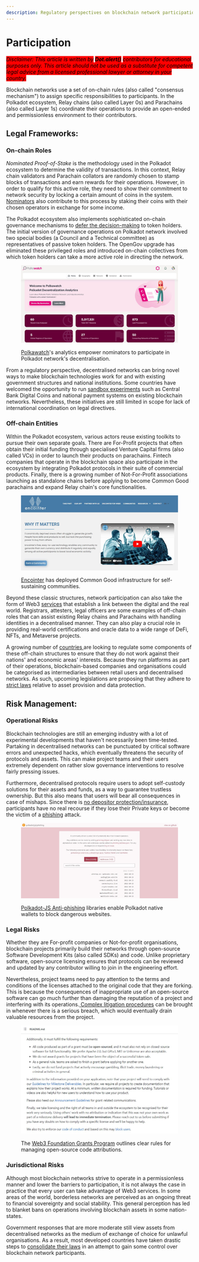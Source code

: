 ```yaml
---
description: Regulatory perspectives on blockchain network participation.
---
```


# Participation

_<mark style="background-color:red;">Disclaimer: This article is written by</mark> <mark style="background-color:red;"></mark><mark style="background-color:red;">**Dot.alert()**</mark> <mark style="background-color:red;"></mark><mark style="background-color:red;">contributors for educational purposes only. This article should not be used as a substitute for competent legal advice from a licensed professional lawyer or attorney in your country.</mark>_



Blockchain networks use a set of on-chain rules (also called "consensus mechanism") to assign specific responsibilities to participants. In the Polkadot ecosystem, Relay chains (also called Layer 0s) and Parachains (also called Layer 1s) coordinate their operations to provide an open-ended and permissionless environment to their contributors.&#x20;



## Legal Frameworks:&#x20;

### On-chain Roles

_Nominated Proof-of-Stake_ is the methodology used in the Polkadot ecosystem to determine the validity of transactions. In this context, Relay chain validators and Parachain collators are randomly chosen to stamp blocks of transactions and earn rewards for their operations. However, in order to qualify for this active role, they need to show their commitment to network security by locking a certain amount of coins in the system. [Nominators](https://dot-alert.gitbook.io/dot.alert/content/3.operations/staking/nominating) also contribute to this process by staking their coins with their chosen operators in exchange for some income.

The Polkadot ecosystem also implements sophisticated on-chain governance mechanisms to [defer the decision-making](../../3.operations/voting/democracy-delegation.md) to token holders. The initial version of governance operations on Polkadot network involved two special bodies (a Council and a Technical committee) as representatives of passive token holders. The OpenGov upgrade has eliminated these privileged roles and introduced on-chain collectives from which token holders can take a more active role in directing the network.&#x20;

<figure><img src="../../../.gitbook/assets/R_NAnalytics.JPG" alt="The homepage of the Polkawatch platform where nominators can get insights to support Polkadot network&#x27;s decentralisation."><figcaption><p><a href="https://polkawatch.app/">Polkawatch</a>'s analytics empower nominators to participate in Polkadot network's decentralisation.</p></figcaption></figure>

From a regulatory perspective, decentralised networks can bring novel ways to make blockchain technologies work for and with existing government structures and national institutions. Some countries have welcomed the opportunity to run [sandbox experiments](https://www.atlanticcouncil.org/cbdctracker/) such as Central Bank Digital Coins and national payment systems on existing blockchain networks. Nevertheless, these initiatives are still limited in scope for lack of international coordination on legal directives.

### Off-chain Entities

Within the Polkadot ecosystem, various actors reuse existing toolkits to pursue their own separate goals. There are For-Profit projects that often obtain their initial funding through specialised Venture Capital firms (also called VCs) in order to launch their products on parachains. Fintech companies that operate in the blockchain space also participate in the ecosystem by integrating Polkadot protocols in their suite of commercial products. Finally, there is a growing number of Not-For-Profit associations launching as standalone chains before applying to become Common Good parachains and expand Relay chain's core functionalities.&#x20;

<figure><img src="../../../.gitbook/assets/R_NEncointer.JPG" alt="A webpage of Encointer&#x27;s website showing  a video of why self-sustaining communities matter to active participation in decentralised networks."><figcaption><p><a href="https://encointer.org/">Encointer</a> has deployed Common Good infrastructure for self-sustaining communities.</p></figcaption></figure>

Beyond these classic structures, network participation can also take the form of Web3 [services](../platforms/services.md) that establish a link between the digital and the real world. Registrars, attesters, legal officers are some examples of off-chain roles that can assist existing Relay chains and Parachains with handling identities in a decentralised manner. They can also play a crucial role in providing real-world certifications and oracle data to a wide range of DeFi, NFTs, and Metaverse projects.&#x20;

A growing number of [countries ](https://complyadvantage.com/insights/cryptocurrency-regulations-around-world/)are looking to regulate some components of these off-chain structures to ensure that they do not work against their nations' and economic areas' interests. Because they run platforms as part of their operations, blockchain-based companies and organisations could be categorised as intermediaries between retail users and decentralised networks. As such, upcoming legislations are proposing that they adhere to [strict laws](https://www.linkedin.com/pulse/how-commission-set-out-torpedo-web3-without-even-realizing-?trk=organization\_guest\_main-feed-card\_feed-article-content) relative to asset provision and data protection.



## Risk Management:

### Operational Risks

Blockchain technologies are still an emerging industry with a lot of experimental developments that haven't necessarily been time-tested. Partaking in decentralised networks can be punctuated by critical software errors and unexpected hacks, which eventually threatens the security of protocols and assets. This can make project teams and their users extremely dependent on rather slow governance interventions to resolve fairly pressing issues.

Furthermore, decentralised protocols require users to adopt self-custody solutions for their assets and funds, as a way to guarantee trustless ownership. But this also means that users will bear all consequences in case of mishaps. Since there is [no depositor protection/insurance](https://koinly.io/blog/crypto-scam-tax/), participants have no real recourse if they lose their Private keys or become the victim of a [phishing](https://www.forbes.com/sites/forbestechcouncil/2022/04/27/four-crypto-and-blockchain-phishing-scams-to-be-aware-of-before-you-get-excited-about-web3/?sh=63be25e025c5) attack.&#x20;

<figure><img src="../../../.gitbook/assets/R_NAntiPhishing.JPG" alt="A snapshot of a curated list of potentially dangerous websites on the Polkadot-JS Phishing webpage."><figcaption><p><a href="https://polkadot.js.org/phishing/">Polkadot-JS Anti-phishing</a> libraries enable Polkadot native wallets to block dangerous websites. </p></figcaption></figure>

### Legal Risks

Whether they are For-profit companies or Not-for-profit organisations, blockchain projects primarily build their networks through open-source Software Development Kits (also called SDKs) and code. Unlike proprietary software, open-source licensing ensures that protocols can be reviewed and updated by any contributor willing to join in the engineering effort.&#x20;

Nevertheless, project teams need to pay attention to the terms and conditions of the licenses attached to the original code that they are forking. This is because the consequences of inappropriate use of an open-source software can go much further than damaging the reputation of a project and interfering with its operations.[ Complex litigation procedures](https://brainhub.eu/library/open-source-licenses-to-avoid) can be brought in whenever there is a serious breach, which would eventually drain valuable resources from the project.

<figure><img src="../../../.gitbook/assets/R_NW3FGrants.JPG" alt="A sample of terms and conditions for managing open-source code contribution."><figcaption><p>The <a href="https://github.com/w3f/Grants-Program">Web3 Foundation Grants Program</a> outlines clear rules for managing open-source code attributions.</p></figcaption></figure>

### Jurisdictional Risks

Although most blockchain networks strive to operate in a permissionless manner and lower the barriers to participation, it is not always the case in practice that every user can take advantage of Web3 services. In some areas of the world, borderless networks are perceived as an ongoing threat to financial sovereignty and social stability. This general perception has led to blanket bans on operations involving blockchain assets in some nation-states.

Government responses that are more moderate still view assets from decentralised networks as the medium of exchange of choice for unlawful organisations. As a result, most developed countries have taken drastic steps to [consolidate their laws](https://www.europarl.europa.eu/news/en/press-room/20220627IPR33919/crypto-assets-deal-on-new-rules-to-stop-illicit-flows-in-the-eu) in an attempt to gain some control over blockchain network participants.

